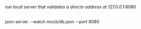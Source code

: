 ###### run local server that validates a directv address at 127.0.0.1:8080

json-server --watch mock/db.json --port 8080















